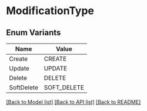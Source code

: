 # ModificationType

## Enum Variants

| Name | Value |
|---- | -----|
| Create | CREATE |
| Update | UPDATE |
| Delete | DELETE |
| SoftDelete | SOFT_DELETE |


[[Back to Model list]](../README.md#documentation-for-models) [[Back to API list]](../README.md#documentation-for-api-endpoints) [[Back to README]](../README.md)


